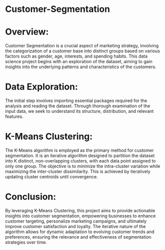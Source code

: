 # Customer-Segmentation
# Overview:

Customer Segmentation is a crucial aspect of marketing strategy, involving the categorization of a customer base into distinct groups based on various factors such as gender, age, interests, and spending habits. This data science project begins with an exploration of the dataset, aiming to gain insights into the underlying patterns and characteristics of the customers.

# Data Exploration:
The initial step involves importing essential packages required for the analysis and reading the dataset. Through thorough examination of the input data, we seek to understand its structure, distribution, and relevant features.

# K-Means Clustering:
The K-Means algorithm is employed as the primary method for customer segmentation. It is an iterative algorithm designed to partition the dataset into K distinct, non-overlapping clusters, with each data point assigned to only one group. The objective is to minimize the intra-cluster variation while maximizing the inter-cluster dissimilarity. This is achieved by iteratively updating cluster centroids until convergence.

# Conclusion:
By leveraging K-Means Clustering, this project aims to provide actionable insights into customer segmentation, empowering businesses to enhance customer targeting, personalize marketing campaigns, and ultimately improve customer satisfaction and loyalty. The iterative nature of the algorithm allows for dynamic adaptation to evolving customer trends and preferences, ensuring the relevance and effectiveness of segmentation strategies over time.

